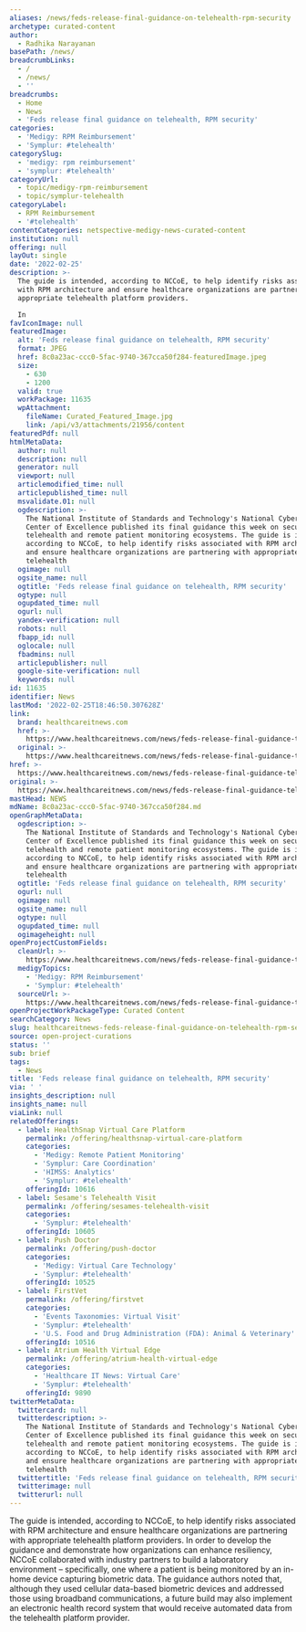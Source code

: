 ```yaml
---
aliases: /news/feds-release-final-guidance-on-telehealth-rpm-security
archetype: curated-content
author:
  - Radhika Narayanan
basePath: /news/
breadcrumbLinks:
  - /
  - /news/
  - ''
breadcrumbs:
  - Home
  - News
  - 'Feds release final guidance on telehealth, RPM security'
categories:
  - 'Medigy: RPM Reimbursement'
  - 'Symplur: #telehealth'
categorySlug:
  - 'medigy: rpm reimbursement'
  - 'symplur: #telehealth'
categoryUrl:
  - topic/medigy-rpm-reimbursement
  - topic/symplur-telehealth
categoryLabel:
  - RPM Reimbursement
  - '#telehealth'
contentCategories: netspective-medigy-news-curated-content
institution: null
offering: null
layOut: single
date: '2022-02-25'
description: >-
  The guide is intended, according to NCCoE, to help identify risks associated
  with RPM architecture and ensure healthcare organizations are partnering with
  appropriate telehealth platform providers.

  In
favIconImage: null
featuredImage:
  alt: 'Feds release final guidance on telehealth, RPM security'
  format: JPEG
  href: 8c0a23ac-ccc0-5fac-9740-367cca50f284-featuredImage.jpeg
  size:
    - 630
    - 1200
  valid: true
  workPackage: 11635
  wpAttachment:
    fileName: Curated_Featured_Image.jpg
    link: /api/v3/attachments/21956/content
featuredPdf: null
htmlMetaData:
  author: null
  description: null
  generator: null
  viewport: null
  articlemodified_time: null
  articlepublished_time: null
  msvalidate.01: null
  ogdescription: >-
    The National Institute of Standards and Technology's National Cybersecurity
    Center of Excellence published its final guidance this week on securing
    telehealth and remote patient monitoring ecosystems. The guide is intended,
    according to NCCoE, to help identify risks associated with RPM architecture
    and ensure healthcare organizations are partnering with appropriate
    telehealth
  ogimage: null
  ogsite_name: null
  ogtitle: 'Feds release final guidance on telehealth, RPM security'
  ogtype: null
  ogupdated_time: null
  ogurl: null
  yandex-verification: null
  robots: null
  fbapp_id: null
  oglocale: null
  fbadmins: null
  articlepublisher: null
  google-site-verification: null
  keywords: null
id: 11635
identifier: News
lastMod: '2022-02-25T18:46:50.307628Z'
link:
  brand: healthcareitnews.com
  href: >-
    https://www.healthcareitnews.com/news/feds-release-final-guidance-telehealth-rpm-security
  original: >-
    https://www.healthcareitnews.com/news/feds-release-final-guidance-telehealth-rpm-security
href: >-
  https://www.healthcareitnews.com/news/feds-release-final-guidance-telehealth-rpm-security
original: >-
  https://www.healthcareitnews.com/news/feds-release-final-guidance-telehealth-rpm-security
mastHead: NEWS
mdName: 8c0a23ac-ccc0-5fac-9740-367cca50f284.md
openGraphMetaData:
  ogdescription: >-
    The National Institute of Standards and Technology's National Cybersecurity
    Center of Excellence published its final guidance this week on securing
    telehealth and remote patient monitoring ecosystems. The guide is intended,
    according to NCCoE, to help identify risks associated with RPM architecture
    and ensure healthcare organizations are partnering with appropriate
    telehealth
  ogtitle: 'Feds release final guidance on telehealth, RPM security'
  ogurl: null
  ogimage: null
  ogsite_name: null
  ogtype: null
  ogupdated_time: null
  ogimageheight: null
openProjectCustomFields:
  cleanUrl: >-
    https://www.healthcareitnews.com/news/feds-release-final-guidance-telehealth-rpm-security
  medigyTopics:
    - 'Medigy: RPM Reimbursement'
    - 'Symplur: #telehealth'
  sourceUrl: >-
    https://www.healthcareitnews.com/news/feds-release-final-guidance-telehealth-rpm-security
openProjectWorkPackageType: Curated Content
searchCategory: News
slug: healthcareitnews-feds-release-final-guidance-on-telehealth-rpm-security
source: open-project-curations
status: ''
sub: brief
tags:
  - News
title: 'Feds release final guidance on telehealth, RPM security'
via: ' '
insights_description: null
insights_name: null
viaLink: null
relatedOfferings:
  - label: HealthSnap Virtual Care Platform
    permalink: /offering/healthsnap-virtual-care-platform
    categories:
      - 'Medigy: Remote Patient Monitoring'
      - 'Symplur: Care Coordination'
      - 'HIMSS: Analytics'
      - 'Symplur: #telehealth'
    offeringId: 10616
  - label: Sesame's Telehealth Visit
    permalink: /offering/sesames-telehealth-visit
    categories:
      - 'Symplur: #telehealth'
    offeringId: 10605
  - label: Push Doctor
    permalink: /offering/push-doctor
    categories:
      - 'Medigy: Virtual Care Technology'
      - 'Symplur: #telehealth'
    offeringId: 10525
  - label: FirstVet
    permalink: /offering/firstvet
    categories:
      - 'Events Taxonomies: Virtual Visit'
      - 'Symplur: #telehealth'
      - 'U.S. Food and Drug Administration (FDA): Animal & Veterinary'
    offeringId: 10516
  - label: Atrium Health Virtual Edge
    permalink: /offering/atrium-health-virtual-edge
    categories:
      - 'Healthcare IT News: Virtual Care'
      - 'Symplur: #telehealth'
    offeringId: 9890
twitterMetaData:
  twittercard: null
  twitterdescription: >-
    The National Institute of Standards and Technology's National Cybersecurity
    Center of Excellence published its final guidance this week on securing
    telehealth and remote patient monitoring ecosystems. The guide is intended,
    according to NCCoE, to help identify risks associated with RPM architecture
    and ensure healthcare organizations are partnering with appropriate
    telehealth
  twittertitle: 'Feds release final guidance on telehealth, RPM security'
  twitterimage: null
  twitterurl: null
---
```

<p>The guide is intended, according to NCCoE, to help identify risks associated with RPM architecture and ensure healthcare organizations are partnering with appropriate telehealth platform providers.
In order to develop the guidance and demonstrate how organizations can enhance resiliency, NCCoE collaborated with industry partners to build a laboratory environment – specifically, one where a patient is being monitored by an in-home device capturing biometric data.
The guidance authors noted that, although they used cellular data-based biometric devices and addressed those using broadband communications, a future build may also implement an electronic health record system that would receive automated data from the telehealth platform provider.</p>